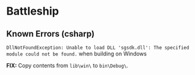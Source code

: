 
# Battleship

## Known Errors (csharp)

`DllNotFoundException: Unable to load DLL 'sgsdk.dll': The specified module could not be found.` when building on Windows

**FIX:** Copy contents from `lib\win\` to `bin\Debug\`.